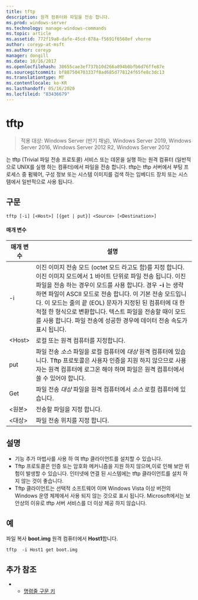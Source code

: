 ```yaml
---
title: tftp
description: 원격 컴퓨터와 파일을 전송 합니다.
ms.prod: windows-server
ms.technology: manage-windows-commands
ms.topic: article
ms.assetid: 772f19a8-dafe-45cd-878a-f5691f6568ef vhorne
author: coreyp-at-msft
ms.author: coreyp
manager: dongill
ms.date: 10/16/2017
ms.openlocfilehash: 30655cae3ef737b10d266a894b0bfb6d76ffe87e
ms.sourcegitcommit: bf887504703337f8ad685d778124f65fe8c3dc13
ms.translationtype: MT
ms.contentlocale: ko-KR
ms.lasthandoff: 05/16/2020
ms.locfileid: "83436679"
---
```

# <a name="tftp"></a>tftp

> 적용 대상: Windows Server (반기 채널), Windows Server 2019, Windows Server 2016, Windows Server 2012 R2, Windows Server 2012

는 tftp (Trivial 파일 전송 프로토콜) 서비스 또는 데몬을 실행 하는 원격 컴퓨터 (일반적으로 UNIX를 실행 하는 컴퓨터)에서 파일을 전송 합니다. tftp는 tftp 서버에서 부팅 프로세스 중 펌웨어, 구성 정보 또는 시스템 이미지를 검색 하는 임베디드 장치 또는 시스템에서 일반적으로 사용 됩니다.

## <a name="syntax"></a>구문
```
tftp [-i] [<Host>] [{get | put}] <Source> [<Destination>]
```

#### <a name="parameters"></a>매개 변수
|매개 변수|설명|
|-------|--------|
|-i|이진 이미지 전송 모드 (octet 모드 라고도 함)를 지정 합니다. 이진 이미지 모드에서 1 바이트 단위로 파일 전송 됩니다. 이진 파일을 전송 하는 경우이 모드를 사용 합니다. 경우 **-i** 는 생략 하면 파일이 ASCII 모드로 전송 합니다. 이 기본 전송 모드입니다. 이 모드는 줄의 끝 (EOL) 문자가 지정된 된 컴퓨터에 대 한 적절 한 형식으로 변환합니다. 텍스트 파일을 전송할 때이 모드를 사용 합니다. 파일 전송에 성공한 경우에 데이터 전송 속도가 표시 됩니다.|
|\<Host\>|로컬 또는 원격 컴퓨터를 지정합니다.|
|put|파일 전송 *소스* 파일을 로컬 컴퓨터에 *대상* 원격 컴퓨터에 있습니다. Tftp 프로토콜은 사용자 인증을 지원 하지 않으므로 사용자는 원격 컴퓨터에 로그온 해야 하며 파일은 원격 컴퓨터에서 쓸 수 있어야 합니다.|
|Get|파일 전송 *대상* 파일을 원격 컴퓨터에서 *소스* 로컬 컴퓨터에 있습니다.|
|\<원본\>|전송할 파일을 지정 합니다.|
|\<대상\>|파일 전송 위치를 지정 합니다.|

## <a name="remarks"></a>설명
-   기능 추가 마법사를 사용 하 여 tftp 클라이언트를 설치할 수 있습니다.
-   Tftp 프로토콜은 인증 또는 암호화 메커니즘을 지원 하지 않으며,이로 인해 보안 위험이 발생할 수 있습니다. 인터넷에 연결 된 시스템에는 tftp 클라이언트를 설치 하지 않는 것이 좋습니다.
-   Tftp 클라이언트는 선택적 소프트웨어 이며 Windows Vista 이상 버전의 Windows 운영 체제에서 사용 되지 않는 것으로 표시 됩니다. Microsoft에서는 보안상의 이유로 tftp 서버 서비스를 더 이상 제공 하지 않습니다.

## <a name="examples"></a>예
파일 복사 **boot.img** 원격 컴퓨터에서 **Host1**합니다.
```
tftp  -i Host1 get boot.img
```

## <a name="additional-references"></a>추가 참조
-   - [명령줄 구문 키](command-line-syntax-key.md)
